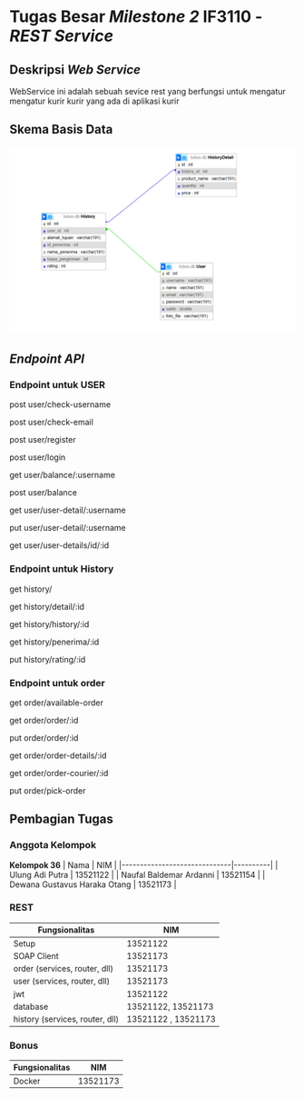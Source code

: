 # Tugas Besar _Milestone 2_ IF3110 - _REST Service_

## Deskripsi _Web Service_
WebService ini adalah sebuah sevice rest yang berfungsi untuk mengatur mengatur kurir kurir yang ada di aplikasi kurir

## Skema Basis Data
![Skema Basis Data](./docs/schema.png)
   
## _Endpoint API_
### Endpoint untuk USER
post user/check-username 

post user/check-email

post user/register

post user/login

get user/balance/:username

post user/balance

get user/user-detail/:username

put user/user-detail/:username

get user/user-details/id/:id

### Endpoint untuk History
get history/ 

get history/detail/:id

get history/history/:id

get history/penerima/:id

put history/rating/:id

### Endpoint untuk order
get order/available-order

get order/order/:id

put order/order/:id

get order/order-details/:id

get order/order-courier/:id

put order/pick-order

## Pembagian Tugas

### Anggota Kelompok
**Kelompok 36**
| Nama                         | NIM      |
|------------------------------|----------|
| Ulung Adi Putra              | 13521122 |
| Naufal Baldemar Ardanni      | 13521154 |
| Dewana Gustavus Haraka Otang | 13521173 |

### REST

| Fungsionalitas                |           NIM                 |
|-------------------------------|-------------------------------|
| Setup             | 13521122  | 
| SOAP Client             | 13521173  | 
| order (services, router, dll)                           | 13521173                           | 
| user (services, router, dll)                           | 13521173                           | 
| jwt                           | 13521122                        |
| database             | 13521122, 13521173  | 
| history (services, router, dll)                       | 13521122 , 13521173                      |


### Bonus
| Fungsionalitas                |           NIM                 |
|-------------------------------|-------------------------------|
|Docker                         | 13521173                      |